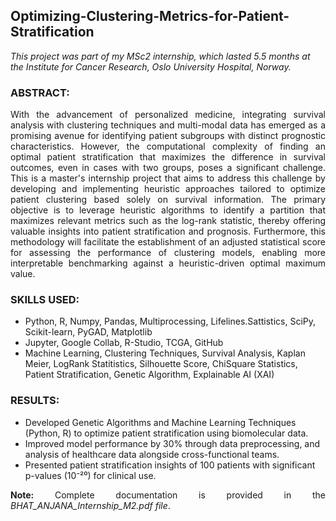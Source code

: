 ## Optimizing-Clustering-Metrics-for-Patient-Stratification
_This project was part of my MSc2 internship, which lasted 5.5 months at the Institute for Cancer Research, Oslo University Hospital, Norway._

### ABSTRACT:
<p align='justify'>With the advancement of personalized medicine, integrating survival analysis with clustering techniques and multi-modal data has emerged as a promising avenue for identifying patient subgroups with distinct prognostic characteristics. However, the computational complexity of finding an optimal patient stratification that maximizes the difference in survival outcomes, even in cases with two groups, poses a significant challenge. This is a master's internship project that aims to address this challenge by developing and implementing heuristic approaches tailored to optimize patient clustering based solely on survival information. The primary objective is to leverage heuristic algorithms to identify a partition that maximizes relevant metrics such as the log-rank statistic, thereby offering valuable insights into patient stratification and prognosis. Furthermore, this methodology will facilitate the establishment of an adjusted statistical score for assessing the performance of clustering models, enabling more interpretable benchmarking against a heuristic-driven optimal maximum value.</p>

### SKILLS USED:
- Python, R, Numpy, Pandas, Multiprocessing, Lifelines.Sattistics, SciPy, Scikit-learn, PyGAD, Matplotlib
- Jupyter, Google Collab, R-Studio, TCGA, GitHub
- Machine Learning, Clustering Techniques, Survival Analysis, Kaplan Meier, LogRank Statitistics, Silhouette Score, ChiSquare Statistics, Patient Stratification, Genetic Algorithm, Explainable AI (XAI)

### RESULTS:
- Developed Genetic Algorithms and Machine Learning Techniques (Python, R) to optimize patient stratification using biomolecular data.
- Improved model performance by 30% through data preprocessing, and analysis of healthcare data alongside cross-functional teams.
- Presented patient stratification insights of 100 patients with significant p-values (10⁻²⁰) for clinical use.

<p align='justify'>
<b>Note:</b>
  Complete documentation is provided in the <i>BHAT_ANJANA_Internship_M2.pdf file</i>.
</p>

